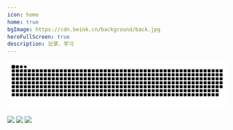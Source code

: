 ```yaml
---
icon: home
home: true
bgImage: https://cdn.beink.cn/background/back.jpg
heroFullScreen: true
description: 记录、学习
---
```


![](https://raw.githubusercontent.com/ToTryEveryThing/ToTryEveryThing/output/github-contribution-grid-snake.svg)


[![](https://img.shields.io/badge/Tool-badge-blue)](https://img.shields.io) [![](https://img.shields.io/badge/Tool-Maven-red)](https://mvnrepository.com/) [![](https://img.shields.io/badge/Theme-OhMyPosh-orange)](https://ohmyposh.dev/)



<Catalog />


